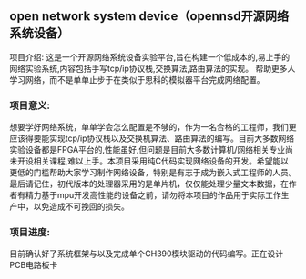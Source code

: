 ## open network system device（opennsd开源网络系统设备）


项目介绍:
    这是一个开源网络系统设备实验平台,旨在构建一个低成本的,易上手的网络实验系统,内容包括手写tcp/ip协议栈,交换算法,路由算法的实现。
帮助更多人学习网络，而不是单单止步于在类似于思科的模拟器平台完成网络配置。


### 项目意义:

想要学好网络系统，单单学会怎么配置是不够的，作为一名合格的工程师，我们更应该得要能实现tcp/ip协议栈以及交换机算法、路由算法的编写。目前大多数网络实验设备都是FPGA平台的,性能虽好,但问题是目前大多数计算机/网络相关专业尚未开设相关课程,难以上手。本项目采用纯C代码实现网络设备的开发。希望能以更低的门槛帮助大家学习制作网络设备，特别是有志于成为嵌入式工程师的人员。最后请记住，初代版本的处理器采用的是单片机，仅仅能处理少量文本数据，在作者有精力基于mpu开发高性能的设备之前，请勿将本项目的作品用于实际工作生产中，以免造成不可挽回的损失。


### 项目进度:

目前确认好了系统框架与以及完成单个CH390模块驱动的代码编写。正在设计PCB电路板卡